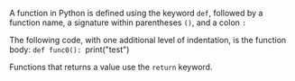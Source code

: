 A function in Python is defined using the keyword `def`, followed by a function name, a signature within parentheses `()`, and a colon `:`


The following code, with one additional level of indentation, is the function body:
``def func0():
    ``print("test")

Functions that returns a value use the ``return`` keyword.



